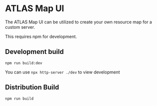 # ATLAS Map UI

The ATLAS Map UI can be utilized to create your own resource map for a custom server.

This requires npm for development.

## Development build
```
npm run build:dev
```

You can use `npx http-server ./dev` to view development 

## Distribution Build
```
npm run build
```
